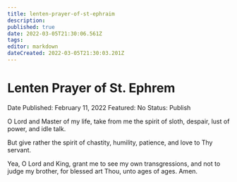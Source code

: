 ```yaml
---
title: lenten-prayer-of-st-ephraim
description: 
published: true
date: 2022-03-05T21:30:06.561Z
tags: 
editor: markdown
dateCreated: 2022-03-05T21:30:03.201Z
---
```


# Lenten Prayer of St. Ephrem

Date Published: February 11, 2022
Featured: No
Status: Publish

O Lord and Master of my life, take from me the spirit of sloth, despair, lust of power, and idle talk.

But give rather the spirit of chastity, humility, patience, and love to Thy servant.

Yea, O Lord and King, grant me to see my own transgressions, and not to judge my brother, for blessed art Thou, unto ages of ages. Amen.